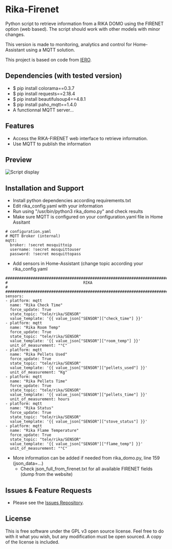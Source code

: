# Rika-Firenet
Python script to retrieve information from a RIKA DOMO using the FIRENET option (web based).
The script should work with other models with minor changes.

This version is made to monitoring, analytics and control for Home-Assistant using a MQTT solution.

This project is based on code from [IERO](https://github.com/iero/Rika-Stove).

## Dependencies (with tested version)
* $ pip install colorama==0.3.7
* $ pip install requests==2.18.4
* $ pip install beautifulsoup4==4.8.1
* $ pip install paho_mqtt==1.4.0
* A functionnal MQTT server...

## Features

* Access the RIKA-FIRENET web interface to retrieve information.
* Use MQTT to publish the information

## Preview

![Script display](https://github.com/MoBOatGVA/Rika-Firenet/blob/master/rika_domo_display.png)

## Installation and Support

* Install python dependencies according requirements.txt
* Edit rika_config.yaml with your information
* Run using "/usr/bin/python3 rika_domo.py" and check results
* Make sure MQTT is configured on your configuration.yaml file in Home Assitant
```
# configuration.yaml
# MQTT Broker (internal)
mqtt:
  broker: !secret mosquittoip
  username: !secret mosquittouser
  password: !secret mosquittopass
```
* Add sensors in Home-Assistant (change topic according your rika_config.yaml
```
#########################################################################
#                                 RIKA                                  #
#########################################################################
sensors:
- platform: mqtt
  name: "Rika Check Time"
  force_update: True
  state_topic: "tele/rika/SENSOR"
  value_template: '{{ value_json["SENSOR"]["check_time"] }}'
- platform: mqtt
  name: "Rika Room Temp"
  force_update: True
  state_topic: "tele/rika/SENSOR"
  value_template: '{{ value_json["SENSOR"]["room_temp"] }}'
  unit_of_measurement: "°C"
- platform: mqtt
  name: "Rika Pellets Used"
  force_update: True
  state_topic: "tele/rika/SENSOR"
  value_template: '{{ value_json["SENSOR"]["pellets_used"] }}'
  unit_of_measurement: "Kg"
- platform: mqtt
  name: "Rika Pellets Time"
  force_update: True
  state_topic: "tele/rika/SENSOR"
  value_template: '{{ value_json["SENSOR"]["pellets_time"] }}'
  unit_of_measurement: hours
- platform: mqtt
  name: "Rika Status"
  force_update: True
  state_topic: "tele/rika/SENSOR"
  value_template: '{{ value_json["SENSOR"]["stove_status"] }}'
- platform: mqtt
  name: "Rika Flame Temperature"
  force_update: True
  state_topic: "tele/rika/SENSOR"
  value_template: '{{ value_json["SENSOR"]["flame_temp"] }}'
  unit_of_measurement: "°C"
```
* More information can be added if needed from rika_domo.py, line 159 (json_data=...)
  - Check json_full_from_firenet.txt for all available FIRENET fields (dump from the website)

## Issues & Feature Requests

* Please see the [Issues Repository](https://github.com/MoBOatGVA/Rika-Firenet/issues).

## License

This is free software under the GPL v3 open source license. Feel free to do with it what you wish, but any modification must be open sourced. A copy of the license is included.
